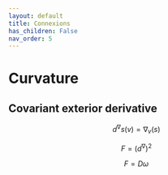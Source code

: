 ```yaml
---
layout: default
title: Connexions
has_children: False
nav_order: 5
---
```


# Curvature

## Covariant exterior derivative

$$ d^{\nabla}s(v)=\nabla_v(s)$$


$$ F = (d^{\nabla})^2$$

$$ F=D\omega$$